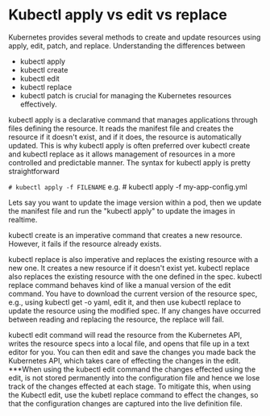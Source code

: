 # Kubectl apply vs edit vs replace

Kubernetes provides several methods to create and update resources using apply, edit, patch, and replace.
Understanding the differences between
+ kubectl apply
+ kubectl create
+ kubectl edit
+ kubectl replace
+ kubectl patch
is crucial for managing the Kubernetes resources effectively.

kubectl apply is a declarative command that manages applications through files defining the resource. 
It reads the manifest file and creates the resource if it doesn't exist, and if it does, the resource is automatically updated. 
This is why kubectl apply is often preferred over kubectl create and kubectl replace as it allows management of resources in a more controlled and predictable manner.
The syntax for kubectl apply is pretty straightforward

`# kubectl apply -f FILENAME`
e.g. # kubectl apply -f my-app-config.yml

Lets say you want to update the image version within a pod, then we update the manifest file and run the "kubectl apply" to update the images in realtime.

kubectl create is an imperative command that creates a new resource. However, it fails if the resource already exists.

kubectl replace is also imperative and replaces the existing resource with a new one. It creates a new resource if it doesn't exist yet.
kubectl replace also replaces the existing resource with the one defined in the spec.
kubectl replace command behaves kind of like a manual version of the edit command. 
You have to download the current version of the resource spec, e.g., using kubectl get -o yaml, edit it, and then use kubectl replace to update the resource using the modified spec. 
If any changes have occurred between reading and replacing the resource, the replace will fail.

kubectl edit command will read the resource from the Kubernetes API, writes the resource specs into a local file, and opens that file up in a text editor for you.
You can then edit and save the changes you made back the Kubernetes API, which takes care of effecting the changes in the edit.
***When using the kubectl edit command the changes effected using the edit, is not stored permanently into the configuration file and 
hence we lose track of the changes effected at each stage.
To mitigate this, when using the Kubectl edit, use the kubetl replace command to effect the changes, so that the configuration changes are captured into the live definition file.


